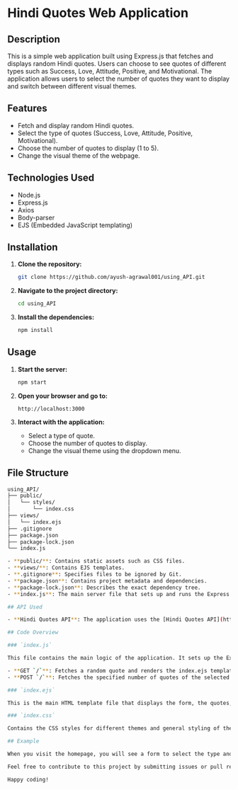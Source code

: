 # Hindi Quotes Web Application

## Description

This is a simple web application built using Express.js that fetches and displays random Hindi quotes. Users can choose to see quotes of different types such as Success, Love, Attitude, Positive, and Motivational. The application allows users to select the number of quotes they want to display and switch between different visual themes.

## Features

- Fetch and display random Hindi quotes.
- Select the type of quotes (Success, Love, Attitude, Positive, Motivational).
- Choose the number of quotes to display (1 to 5).
- Change the visual theme of the webpage.

## Technologies Used

- Node.js
- Express.js
- Axios
- Body-parser
- EJS (Embedded JavaScript templating)

## Installation

1. **Clone the repository:**

    ```sh
    git clone https://github.com/ayush-agrawal001/using_API.git
    ```

2. **Navigate to the project directory:**

    ```sh
    cd using_API
    ```

3. **Install the dependencies:**

    ```sh
    npm install
    ```

## Usage

1. **Start the server:**

    ```sh
    npm start
    ```

2. **Open your browser and go to:**

    ```
    http://localhost:3000
    ```

3. **Interact with the application:**

    - Select a type of quote.
    - Choose the number of quotes to display.
    - Change the visual theme using the dropdown menu.

## File Structure

```sh
using_API/
├── public/
│   └── styles/
│       └── index.css
├── views/
│   └── index.ejs
├── .gitignore
├── package.json
├── package-lock.json
└── index.js

- **public/**: Contains static assets such as CSS files.
- **views/**: Contains EJS templates.
- **.gitignore**: Specifies files to be ignored by Git.
- **package.json**: Contains project metadata and dependencies.
- **package-lock.json**: Describes the exact dependency tree.
- **index.js**: The main server file that sets up and runs the Express app.

## API Used

- **Hindi Quotes API**: The application uses the [Hindi Quotes API](https://hindi-quotes.vercel.app/) to fetch random quotes.

## Code Overview

### `index.js`

This file contains the main logic of the application. It sets up the Express server, defines the routes, and handles the fetching of quotes from the API.

- **GET `/`**: Fetches a random quote and renders the index.ejs template with the quote data.
- **POST `/`**: Fetches the specified number of quotes of the selected type and renders them on the index.ejs template.

### `index.ejs`

This is the main HTML template file that displays the form, the quotes, and allows users to change the visual theme.

### `index.css`

Contains the CSS styles for different themes and general styling of the webpage.

## Example

When you visit the homepage, you will see a form to select the type and number of quotes. After submitting the form, the selected number of quotes of the chosen type will be displayed on the page.

Feel free to contribute to this project by submitting issues or pull requests. For major changes, please open an issue first to discuss what you would like to change.

Happy coding!
